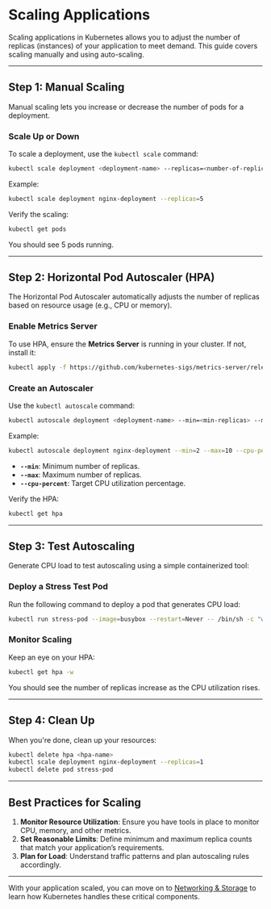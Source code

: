 # Scaling Applications

Scaling applications in Kubernetes allows you to adjust the number of replicas (instances) of your application to meet demand. This guide covers scaling manually and using auto-scaling.

---

## Step 1: Manual Scaling

Manual scaling lets you increase or decrease the number of pods for a deployment.

### Scale Up or Down
To scale a deployment, use the `kubectl scale` command:

```bash
kubectl scale deployment <deployment-name> --replicas=<number-of-replicas>
```

Example:

```bash
kubectl scale deployment nginx-deployment --replicas=5
```

Verify the scaling:

```bash
kubectl get pods
```

You should see 5 pods running.

---

## Step 2: Horizontal Pod Autoscaler (HPA) 

The Horizontal Pod Autoscaler automatically adjusts the number of replicas based on resource usage (e.g., CPU or memory).

### Enable Metrics Server
To use HPA, ensure the **Metrics Server** is running in your cluster. If not, install it:

```bash
kubectl apply -f https://github.com/kubernetes-sigs/metrics-server/releases/latest/download/components.yaml
```

### Create an Autoscaler
Use the `kubectl autoscale` command:

```bash
kubectl autoscale deployment <deployment-name> --min=<min-replicas> --max=<max-replicas> --cpu-percent=<target-cpu-utilization>
```

Example:

```bash
kubectl autoscale deployment nginx-deployment --min=2 --max=10 --cpu-percent=50
```

- **`--min`**: Minimum number of replicas.
- **`--max`**: Maximum number of replicas.
- **`--cpu-percent`**: Target CPU utilization percentage.

Verify the HPA:

```bash
kubectl get hpa
```

---

## Step 3: Test Autoscaling

Generate CPU load to test autoscaling using a simple containerized tool:

### Deploy a Stress Test Pod
Run the following command to deploy a pod that generates CPU load:

```bash
kubectl run stress-pod --image=busybox --restart=Never -- /bin/sh -c "while true; do :; done"
```

### Monitor Scaling
Keep an eye on your HPA:

```bash
kubectl get hpa -w
```

You should see the number of replicas increase as the CPU utilization rises.

---

## Step 4: Clean Up

When you're done, clean up your resources:

```bash
kubectl delete hpa <hpa-name>
kubectl scale deployment nginx-deployment --replicas=1
kubectl delete pod stress-pod
```

---

## Best Practices for Scaling

1. **Monitor Resource Utilization**: Ensure you have tools in place to monitor CPU, memory, and other metrics.
2. **Set Reasonable Limits**: Define minimum and maximum replica counts that match your application’s requirements.
3. **Plan for Load**: Understand traffic patterns and plan autoscaling rules accordingly.

---

With your application scaled, you can move on to [Networking & Storage](networking-storage.md) to learn how Kubernetes handles these critical components.
